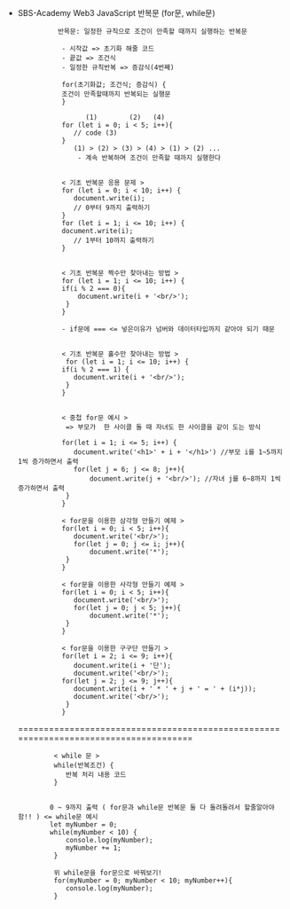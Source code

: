- SBS-Academy Web3 JavaScript 반복문 (for문, while문)


                반목문: 일정한 규칙으로 조건이 만족할 때까지 실행하는 반복문
  
                 - 시작값 => 초기화 해줄 코드
                 - 끝값 => 조건식
                 - 일정한 규칙반복 => 증감식(4번째)

                 for(초기화값; 조건식; 증감식) {
                 조건이 만족할때까지 반복되는 실행문
                 }

                       (1)        (2)   (4)
                 for (let i = 0; i < 5; i++){
                    // code (3)
                 } 
                    (1) > (2) > (3) > (4) > (1) > (2) ...
                     - 계속 반복하며 조건이 만족할 때까지 실행한다
                     

                 < 기초 반복문 응용 문제 >
                 for (let i = 0; i < 10; i++) {
                    document.write(i);
                    // 0부터 9까지 출력하기
                 }
                 for (let i = 1; i <= 10; i++) {
                 document.write(i);
                    // 1부터 10까지 출력하기
                 }


                 < 기초 반복문 짝수만 찾아내는 방법 >
                 for (let i = 1; i <= 10; i++) {
                 if(i % 2 === 0){
                     document.write(i + '<br/>');
                  }
                 }

                 - if문에 === <= 넣은이유가 넘버와 데이터타입까지 같아야 되기 때문

                
                 < 기초 반복문 홀수만 찾아내는 방법 > 
                  for (let i = 1; i <= 10; i++) {
                 if(i % 2 === 1) {
                    document.write(i + '<br/>');
                  }
                 }

  
                 < 중첩 for문 예시 >
                  => 부모가  한 사이클 돌 때 자녀도 한 사이클을 같이 도는 방식
  
                 for(let i = 1; i <= 5; i++) {
                    document.write('<h1>' + i + '</h1>') //부모 i를 1~5까지 1씩 증가하면서 출력
                    for(let j = 6; j <= 8; j++){ 
                        document.write(j + '<br/>'); //자녀 j를 6~8까지 1씩 증가하면서 출력
                  }
                 }
  
                 < for문을 이용한 삼각형 만들기 예제 >
                 for(let i = 0; i < 5; i++){
                    document.write('<br/>');
                    for(let j = 0; j <= i; j++){
                        document.write('*');
                  }
                 }

                 < for문을 이용한 사각형 만들기 예제 >
                 for(let i = 0; i < 5; i++){
                    document.write('<br/>');
                    for(let j = 0; j < 5; j++){
                        document.write('*');
                  }
                 }
  
                 < for문을 이용한 구구단 만들기 >
                 for(let i = 2; i <= 9; i++){
                    document.write(i + '단');
                    document.write('<br/>');
                 for(let j = 2; j <= 9; j++){
                    document.write(i + ' * ' + j + ' = ' + (i*j));
                    document.write('<br/>');
                  }
                 }
  =====================================================================================
  
               < while 문 >
               while(반복조건) {
                  반복 처리 내용 코드
               }
               
               
              0 ~ 9까지 출력 ( for문과 while문 반복문 둘 다 돌려돌려서 할줄알아야함!! ) <= while문 예시
              let myNumber = 0;
              while(myNumber < 10) {
                  console.log(myNumber);
                  myNumber += 1;
               }

               위 while문을 for문으로 바꿔보기!
               for(myNumber = 0; myNumber < 10; myNumber++){
                  console.log(myNumber);
               }
